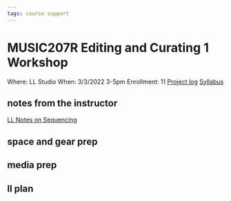 ```yaml
---
tags: course support
---
```

# MUSIC207R Editing and Curating 1 Workshop

Where: LL Studio
When: 3/3/2022 3-5pm
Enrollment: 11
[Project log](https://docs.google.com/document/d/15dRb_jJmvcA3yXCgS9FitRar0WoNIBvjvcXFjXbU5A8/edit#heading=h.g7s5ry3cc7f3)
[Syllabus](https://airtable.com/appOgUGNrRPyW0xRm/tblF0oKLCPhK6TnAe/viwxouIdoOK1PvsTF/receF5017X88UtjU3/flde6CJXApRaFoOpC/attyS2tPTOlasfn5I?blocks=hide)

## notes from the instructor
[LL Notes on Sequencing](https://docs.google.com/document/d/1hI3eb4oXeH-dSodMyWX4FmYpC5AFPPMQYRaGvpGgZUM/edit#)
## space and gear prep
## media prep
## ll plan